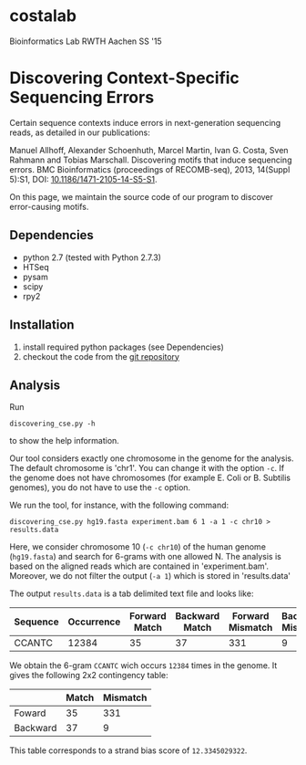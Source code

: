 # costalab
Bioinformatics Lab RWTH Aachen SS '15

# Discovering Context-Specific Sequencing Errors

Certain sequence contexts induce errors in next-generation sequencing reads, as detailed in our publications:

Manuel Allhoff, Alexander Schoenhuth, Marcel Martin, Ivan G. Costa, Sven Rahmann and Tobias Marschall. Discovering motifs that induce sequencing errors. BMC Bioinformatics (proceedings of RECOMB-seq), 2013, 14(Suppl 5):S1, DOI: [10.1186/1471-2105-14-S5-S1](http://dx.doi.org/10.1186/1471-2105-14-S5-S1).

On this page, we maintain the source code of our program to discover error-causing motifs.

## Dependencies

 * python 2.7 (tested with Python 2.7.3)
 * HTSeq
 * pysam
 * scipy
 * rpy2 

## Installation

 1. install required python packages (see Dependencies)
 2. checkout the code from the [git repository](https://github.com/zbarni/costalab.git)

## Analysis

Run

```
discovering_cse.py -h
```

to show the help information.

Our tool considers exactly one chromosome in the genome for the analysis. The default chromosome is 'chr1'. You can change it with the option `-c`. If the genome does not have chromosomes (for example E. Coli or B. Subtilis genomes), you do not have to use the `-c` option.

We run the tool, for instance, with the following command:

```
discovering_cse.py hg19.fasta experiment.bam 6 1 -a 1 -c chr10 > results.data
```

Here, we consider chromosome 10 (`-c chr10`) of the human genome (`hg19.fasta`) and search for 6-grams with one allowed N. The analysis is based on the aligned reads which are contained in 'experiment.bam'. Moreover, we do not filter the output (`-a 1`) which is stored in 'results.data'

The output `results.data` is a tab delimited text file and looks like:


| Sequence | Occurrence | Forward Match | Backward Match | Forward Mismatch | Backward Mismatch | Strand Bias Score | FER (Forward Error Rate) | RER (Reverse Error Rate) | ERD (Error rate Difference) |
|----------|------------|---------------|----------------|------------------|-------------------|-------------------|--------------------------|--------------------------|-----------------------------|
| CCANTC   |      12384 |            35 |             37 |             331  |                9  |    12.3345029322  |          0.894557485622  |          0.222222222222  |                0.520215753219 |

We obtain the 6-gram `CCANTC` wich occurs `12384` times in the genome. It gives the following 2x2 contingency table:

|          | Match | Mismatch |
|----------|-------|----------|
|   Foward |    35 |      331 |
| Backward |    37 |        9 |

This table corresponds to a strand bias score of `12.3345029322`.
